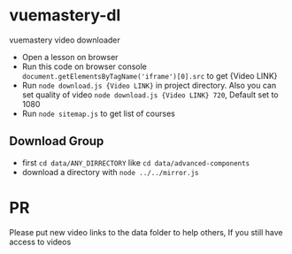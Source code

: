 # vuemastery-dl
vuemastery video downloader

* Open a lesson on browser
* Run this code on browser console `document.getElementsByTagName('iframe')[0].src` to get {Video LINK}
* Run `node download.js {Video LINK}` in project directory. Also you can set quality of video `node download.js {Video LINK} 720`, Default set to 1080
* Run `node sitemap.js` to get list of courses

## Download Group
* first `cd data/ANY_DIRRECTORY` like `cd data/advanced-components`
* download a directory with `node ../../mirror.js`


# PR
Please put new video links to the data folder to help others, If you still have access to videos
